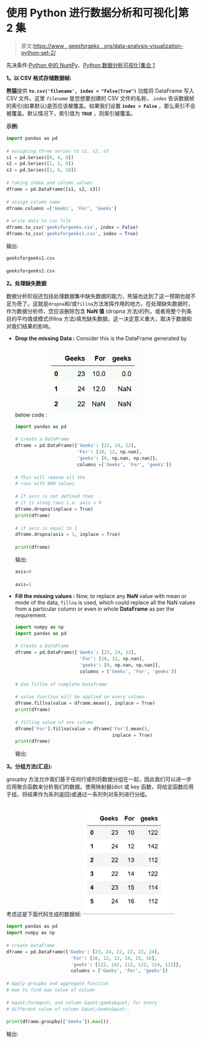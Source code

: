 # 使用 Python 进行数据分析和可视化|第 2 集

> 原文:[https://www . geesforgeks . org/data-analysis-visualization-python-set-2/](https://www.geeksforgeeks.org/data-analysis-visualization-python-set-2/)

先决条件:[Python 中的 NumPy](https://www.geeksforgeeks.org/numpy-in-python-set-1-introduction/)、[Python 数据分析可视化|集合 1](https://www.geeksforgeeks.org/data-analysis-visualization-python/)

**1。以 CSV 格式存储数据帧:**

**熊猫**提供 **`to.csv('filename', index = "False|True")`** 功能将 DataFrame 写入 CSV 文件。这里 *`filename`* 是您想要创建的 CSV 文件的名称， *`index`* 告诉数据帧的索引(如果默认)是否应该被覆盖。如果我们设置 **`index = False`** ，那么索引不会被覆盖。默认情况下，索引值为 **`TRUE`** ，则索引被覆盖。

**示例:**

```py
import pandas as pd

# assigning three series to s1, s2, s3
s1 = pd.Series([0, 4, 8])
s2 = pd.Series([1, 5, 9])
s3 = pd.Series([2, 6, 10])

# taking index and column values
dframe = pd.DataFrame([s1, s2, s3])

# assign column name
dframe.columns =['Geeks', 'For', 'Geeks']

# write data to csv file
dframe.to_csv('geeksforgeeks.csv', index = False)  
dframe.to_csv('geeksforgeeks1.csv', index = True)
```

输出:

```py
geeksforgeeks1.csv

geeksforgeeks2.csv

```

**2。处理缺失数据**

数据分析阶段还包括处理数据集中缺失数据的能力，熊猫也达到了这一预期也就不足为奇了。这就是`dropna`和/或`fillna`方法发挥作用的地方。在处理缺失数据时，作为数据分析师，您应该删除包含 **NaN 值** (dropna 方法)的列，或者用整个列条目的平均值或模式(fillna 方法)填充缺失数据，这一决定意义重大，取决于数据和对我们结果的影响。

*   **Drop the missing Data :**
    Consider this is the DataFrame generated by below code :
    ![](img/794d3d9cae9659e8776dff61bfe6491d.png)

    ```py
    import pandas as pd

    # Create a DataFrame
    dframe = pd.DataFrame({'Geeks': [23, 24, 22], 
                           'For': [10, 12, np.nan],
                           'geeks': [0, np.nan, np.nan]},
                           columns =['Geeks', 'For', 'geeks'])

    # This will remove all the
    # rows with NAN values

    # If axis is not defined then
    # it is along rows i.e. axis = 0
    dframe.dropna(inplace = True)
    print(dframe)

    # if axis is equal to 1
    dframe.dropna(axis = 1, inplace = True)

    print(dframe)
    ```

    输出:

    ```py
    axis=0

    axis=1

    ```

*   **Fill the missing values :**
    Now, to replace any **NaN** value with mean or mode of the data, `fillna` is used, which could replace all the NaN values from a particular column or even in whole **DataFrame** as per the requirement.

    ```py
    import numpy as np
    import pandas as pd

    # Create a DataFrame
    dframe = pd.DataFrame({'Geeks': [23, 24, 22], 
                            'For': [10, 12, np.nan],
                            'geeks': [0, np.nan, np.nan]},
                            columns = ['Geeks', 'For', 'geeks'])

    # Use fillna of complete Dataframe 

    # value function will be applied on every column
    dframe.fillna(value = dframe.mean(), inplace = True)
    print(dframe)

    # filling value of one column
    dframe['For'].fillna(value = dframe['For'].mean(),
                                        inplace = True)
    print(dframe)
    ```

    输出:

**3。分组方法(汇总):**

groupby 方法允许我们基于任何行或列将数据分组在一起，因此我们可以进一步应用聚合函数来分析我们的数据。使用映射器(dict 或 key 函数，将给定函数应用于组，将结果作为系列返回)或通过一系列列对系列进行分组。

考虑这是下面代码生成的数据帧:
![](img/5587ee93ee838207f5abe7188821b739.png)

```py
import pandas as pd
import numpy as np

# create DataFrame
dframe = pd.DataFrame({'Geeks': [23, 24, 22, 22, 23, 24], 
                        'For': [10, 12, 13, 14, 15, 16],
                        'geeks': [122, 142, 112, 122, 114, 112]},
                        columns = ['Geeks', 'For', 'geeks']) 

# Apply groupby and aggregate function
# max to find max value of column 

# &quot;For&quot; and column &quot;geeks&quot; for every
# different value of column &quot;Geeks&quot;.

print(dframe.groupby(['Geeks']).max())
```

输出: